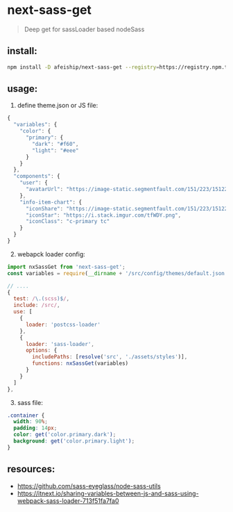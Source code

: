 # next-sass-get
> Deep get for sassLoader based nodeSass

## install:
```bash
npm install -D afeiship/next-sass-get --registry=https://registry.npm.taobao.org
```

## usage:
1. define theme.json or JS file:

```js
{
  "variables": {
    "color": {
      "primary": {
        "dark": "#f60",
        "light": "#eee"
      }
    }
  },
  "components": {
    "user": {
      "avatarUrl": "https://image-static.segmentfault.com/151/223/1512235645-5c77c9963220a_articlex"
    },
    "info-item-chart": {
      "iconShare": "https://image-static.segmentfault.com/151/223/1512235645-5c77c9963220a_articlex",
      "iconStar": "https://i.stack.imgur.com/tfWDY.png",
      "iconClass": "c-primary tc"
    }
  }
}
```

2. webapck loader config:
```js
import nxSassGet from 'next-sass-get';
const variables = require(__dirname + '/src/config/themes/default.json').variables;

// ....
{
  test: /\.(scss)$/,
  include: /src/,
  use: [
    {
      loader: 'postcss-loader'
    },
    {
      loader: 'sass-loader',
      options: {
        includePaths: [resolve('src', './assets/styles')],
        functions: nxSassGet(variables)
      }
    }
  ]
},
```

3. sass file:
```scss
.container {
  width: 90%;
  padding: 14px;
  color: get('color.primary.dark');
  background: get('color.primary.light');
}
```

## resources:
- https://github.com/sass-eyeglass/node-sass-utils
- https://itnext.io/sharing-variables-between-js-and-sass-using-webpack-sass-loader-713f51fa7fa0
